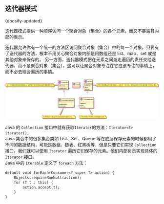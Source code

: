 ## 迭代器模式
{docsify-updated}

迭代器模式提供一种顺序访问一个聚合对象（集合）的各个元素，而又不暴露其内部的表示。

迭代器允许你有一个统一的方法区访问聚合对象（集合）中的每一个对象，只要有了迭代器的方法，根本不用关心聚合对象内部是用数组还是 list、map、set 或是其他对象来保存的。
另一方面，迭代器模式把在元素之间游走遍历的责任交给迭代器，而不是聚合对象（集合）。这可以让聚合对象专注在它应该专注的事情上，而不必去理会遍历的事情。

<center><img src="pics/plantuml/iterator-pattern.png" alt=""></center>

Java 的 `Collection` 接口中就有获取`Iterator`的方法：`Iterator<E> iterator();`  
Java 集合中的很多集合类如 List、Set、Queue 等在底层保存元素的时候都用了不同的数据结构，可能是数组、链表、红黑树等，但是只要它们实现 `Collection` 接口，我们就可以使用 `Iterator` 遍历它们保存的元素。他们内部负责实现具体的 `Iterator` 接口。  
Java 中的 `Iterable` 定义了 `foreach` 方法：
```
default void forEach(Consumer<? super T> action) {
	Objects.requireNonNull(action);
	for (T t : this) {
		action.accept(t);
	}
}
```